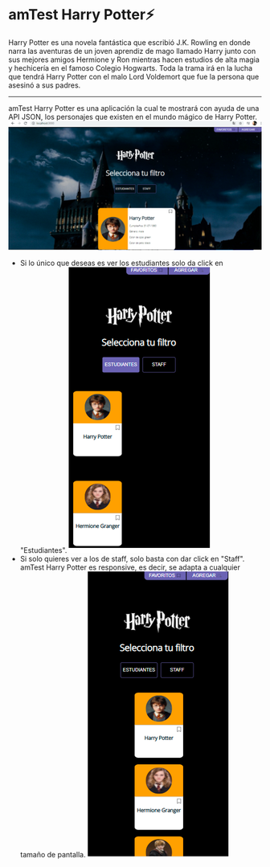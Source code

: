 # amTest Harry Potter⚡
Harry Potter es una novela fantástica que escribió J.K. Rowling en donde narra las aventuras de un joven aprendiz de mago llamado Harry junto con sus mejores amigos Hermione y Ron mientras hacen estudios de alta magia y hechicería en el famoso Colegio Hogwarts.
Toda la trama irá en la lucha que tendrá Harry Potter con el malo Lord Voldemort que fue la persona que asesinó a sus padres.
__________________________________________________________________________________________________________________________________________________________________________________
amTest Harry Potter es una aplicación la cual te mostrará con ayuda de una API JSON, los personajes que existen en el mundo mágico de Harry Potter.
![](/testhp/src/assets/imagen1.png) 
- Si lo único que deseas es ver los estudiantes solo da click en "Estudiantes".
![](/testhp/src/assets/imagen3.png) 
- Si solo quieres ver a los de staff, solo basta con dar click en "Staff".
amTest Harry Potter es responsive, es decir, se adapta a cualquier tamaño de pantalla. ![](/testhp/src/assets/imagen2.png) 

